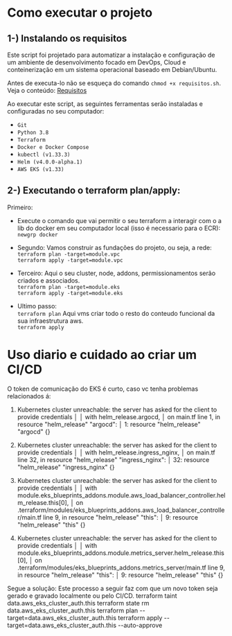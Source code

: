 # Como executar o projeto



## 1-) Instalando os requisitos

Este script foi projetado para automatizar a instalação e configuração de um ambiente de desenvolvimento focado em DevOps, Cloud e conteinerização em um sistema operacional baseado em Debian/Ubuntu.

Antes de executa-lo não se esqueça do comando `chmod +x requisitos.sh`. Veja o conteúdo: [Requisitos](requisitos/requisitos.sh)

Ao executar este script, as seguintes ferramentas serão instaladas e configuradas no seu computador:
- ``Git`` 
- ``Python 3.8``
- ``Terraform``
- ``Docker e Docker Compose``
- ``kubectl (v1.33.3)``
- ``Helm (v4.0.0-alpha.1)``
- ``AWS EKS (v1.33)``




## 2-) Executando o terraform plan/apply:

Primeiro:
- Execute o comando que vai permitir o seu terraform a interagir com o a lib do docker em seu computador local (isso é necessario para o ECR): \
`newgrp docker`

- Segundo: Vamos construir as fundações do projeto, ou seja, a rede: \
``terraform plan -target=module.vpc`` \
``terraform apply -target=module.vpc`` 

- Terceiro: Aqui o seu cluster, node, addons, permissionamentos serão criados e associados. \
``terraform plan -target=module.eks`` \
``terraform apply -target=module.eks`` 

- Ultimo passo: \
``terraform plan`` Aqui vms criar todo o resto do conteudo funcional da sua infraestrutura aws.\
``terraform apply``


# Uso diario e cuidado ao criar um CI/CD
O token de comunicação do EKS é curto, caso vc tenha problemas relacionados á:
1) Kubernetes cluster unreachable: the server has asked for the client to provide credentials
│ 
│   with helm_release.argocd,
│   on main.tf line 1, in resource "helm_release" "argocd":
│    1: resource "helm_release" "argocd" {}

2) Kubernetes cluster unreachable: the server has asked for the client to provide credentials
│ 
│   with helm_release.ingress_nginx,
│   on main.tf line 32, in resource "helm_release" "ingress_nginx":
│   32: resource "helm_release" "ingress_nginx" {}

3) Kubernetes cluster unreachable: the server has asked for the client to provide credentials
│ 
│   with module.eks_blueprints_addons.module.aws_load_balancer_controller.helm_release.this[0],
│   on .terraform/modules/eks_blueprints_addons.aws_load_balancer_controller/main.tf line 9, in resource "helm_release" "this":
│    9: resource "helm_release" "this" {}

4) Kubernetes cluster unreachable: the server has asked for the client to provide credentials
│ 
│   with module.eks_blueprints_addons.module.metrics_server.helm_release.this[0],
│   on .terraform/modules/eks_blueprints_addons.metrics_server/main.tf line 9, in resource "helm_release" "this":
│    9: resource "helm_release" "this" {}

Segue a solução: Este processo a seguir faz com que um novo token seja gerado e gravado localmente ou pelo CI/CD.
terraform taint data.aws_eks_cluster_auth.this
terraform state rm data.aws_eks_cluster_auth.this
terraform plan --target=data.aws_eks_cluster_auth.this
terraform apply --target=data.aws_eks_cluster_auth.this --auto-approve
